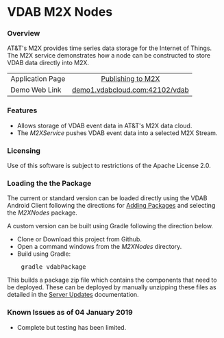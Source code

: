 # VDAB M2X Nodes
### Overview 
AT&T's M2X provides time series data storage for the Internet of Things. The M2X service demonstrates how
a node can be constructed to store VDAB data directly into M2X. 

| | |
|  --- |  :---: |
| Application Page    | [Publishing to M2X](https://vdabtec.com/vdab/app-guides/publishing-to-m2x) |
| Demo Web Link   | [demo1.vdabcloud.com:42102/vdab](http://demo1.vdabcloud.com:42012/vdab) |

### Features
<ul>
<li>Allows storage of VDAB event data in AT&T's M2X data cloud.
<li>The <i>M2XService</i> pushes VDAB event data into a selected M2X Stream.
</ul>

### Licensing
Use of this software is subject to restrictions of the Apache License 2.0.

### Loading the the Package
The current or standard version can be loaded directly using the VDAB Android Client following the directions
for [Adding Packages](https://vdabtec.com/vdab/docs/VDABGUIDE_AddingPackages.pdf) 
and selecting the <i>M2XNodes</i> package.
 
A custom version can be built using Gradle following the direction below.

* Clone or Download this project from Github.
* Open a command windows from the <i>M2XNodes</i> directory.
* Build using Gradle: <pre>      gradle vdabPackage</pre>

This builds a package zip file which contains the components that need to be deployed. These can be deployed by 
manually unzipping these files as detailed in the [Server Updates](https://vdabtec.com/vdab/docs/VDABGUIDE_ServerUpdates.pdf) 
 documentation.

### Known Issues as of 04 January 2019

* Complete but testing has been limited.


